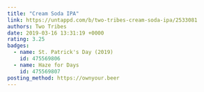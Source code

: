 ```yaml
---
title: "Cream Soda IPA"
link: https://untappd.com/b/two-tribes-cream-soda-ipa/2533081
authors: Two Tribes
date: 2019-03-16 13:31:19 +0000
rating: 3.25
badges:
  - name: St. Patrick's Day (2019)
    id: 475569806
  - name: Haze for Days
    id: 475569807
posting_method: https://ownyour.beer
---
```


